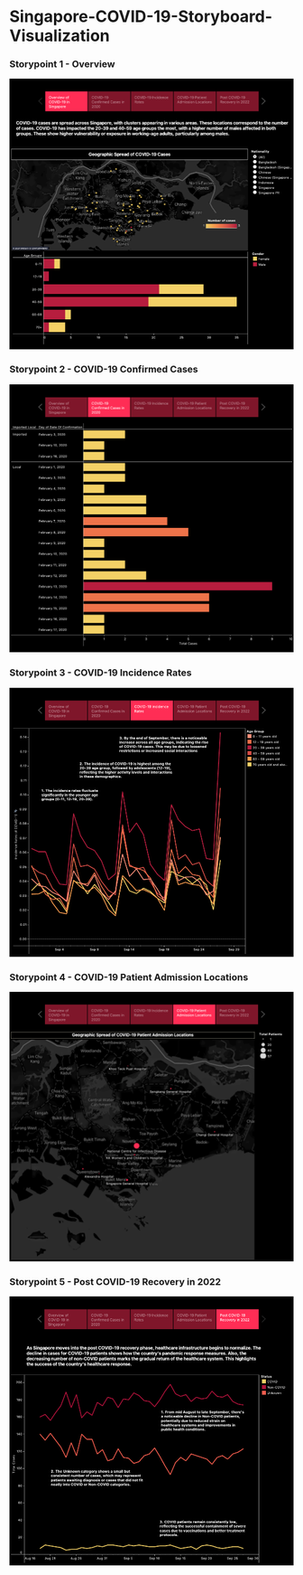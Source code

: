 # Singapore-COVID-19-Storyboard-Visualization

### Storypoint 1 - Overview
<img src="storypoint 1.png">

### Storypoint 2 - COVID-19 Confirmed Cases
<img src="storypoint 2.png">

### Storypoint 3 - COVID-19 Incidence Rates
<img src="storypoint 3.png">

### Storypoint 4 - COVID-19 Patient Admission Locations
<img src="storypoint 4.png">

### Storypoint 5 - Post COVID-19 Recovery in 2022
<img src="storypoint 5.png">
